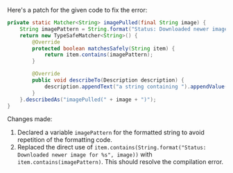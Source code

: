 Here's a patch for the given code to fix the error:
```java
private static Matcher<String> imagePulled(final String image) {
    String imagePattern = String.format("Status: Downloaded newer image for %s", image);
    return new TypeSafeMatcher<String>() {
        @Override
        protected boolean matchesSafely(String item) {
            return item.contains(imagePattern);
        }

        @Override
        public void describeTo(Description description) {
            description.appendText("a string containing ").appendValue(image);
        }
    }.describedAs("imagePulled(" + image + ")");
}
```
Changes made:
1. Declared a variable `imagePattern` for the formatted string to avoid repetition of the formatting code.
2. Replaced the direct use of `item.contains(String.format("Status: Downloaded newer image for %s", image))` with `item.contains(imagePattern)`.
This should resolve the compilation error.